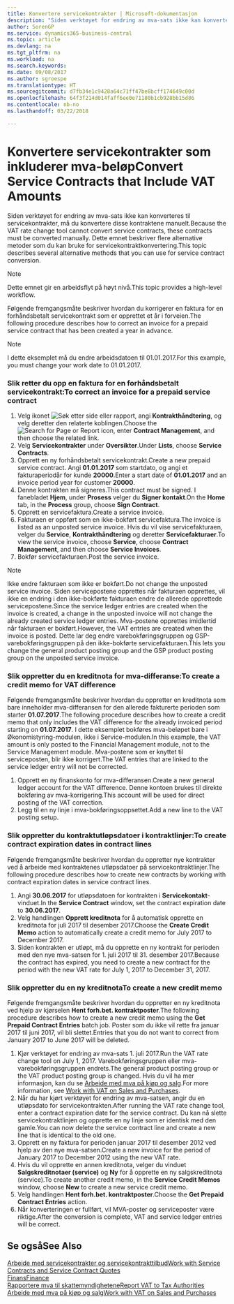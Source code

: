 ```yaml
---
title: Konvertere servicekontrakter | Microsoft-dokumentasjon
description: "Siden verktøyet for endring av mva-sats ikke kan konverteres til servicekontrakter, må du konvertere disse kontraktene manuelt. Dette emnet beskriver flere alternative metoder som du kan bruke for servicekontraktkonvertering."
author: SorenGP
ms.service: dynamics365-business-central
ms.topic: article
ms.devlang: na
ms.tgt_pltfrm: na
ms.workload: na
ms.search.keywords: 
ms.date: 09/08/2017
ms.author: sgroespe
ms.translationtype: HT
ms.sourcegitcommit: d7fb34e1c9428a64c71ff47be8bcff174649c00d
ms.openlocfilehash: 64f3f214d014faff6ee0e71180b1cb928bb15d86
ms.contentlocale: nb-no
ms.lasthandoff: 03/22/2018

---
```

# <a name="convert-service-contracts-that-include-vat-amounts"></a><span data-ttu-id="cdee9-104">Konvertere servicekontrakter som inkluderer mva-beløp</span><span class="sxs-lookup"><span data-stu-id="cdee9-104">Convert Service Contracts that Include VAT Amounts</span></span>
<span data-ttu-id="cdee9-105">Siden verktøyet for endring av mva-sats ikke kan konverteres til servicekontrakter, må du konvertere disse kontraktene manuelt.</span><span class="sxs-lookup"><span data-stu-id="cdee9-105">Because the VAT rate change tool cannot convert service contracts, these contracts must be converted manually.</span></span> <span data-ttu-id="cdee9-106">Dette emnet beskriver flere alternative metoder som du kan bruke for servicekontraktkonvertering.</span><span class="sxs-lookup"><span data-stu-id="cdee9-106">This topic describes several alternative methods that you can use for service contract conversion.</span></span>  

> [!NOTE]  
>  <span data-ttu-id="cdee9-107">Dette emnet gir en arbeidsflyt på høyt nivå.</span><span class="sxs-lookup"><span data-stu-id="cdee9-107">This topic provides a high-level workflow.</span></span>  

 <span data-ttu-id="cdee9-108">Følgende fremgangsmåte beskriver hvordan du korrigerer en faktura for en forhåndsbetalt servicekontrakt som er opprettet et år i forveien.</span><span class="sxs-lookup"><span data-stu-id="cdee9-108">The following procedure describes how to correct an invoice for a prepaid service contract that has been created a year in advance.</span></span>  

> [!NOTE]  
>  <span data-ttu-id="cdee9-109">I dette eksemplet må du endre arbeidsdatoen til 01.01.2017.</span><span class="sxs-lookup"><span data-stu-id="cdee9-109">For this example, you must change your work date to 01.01.2017.</span></span>  

### <a name="to-correct-an-invoice-for-a-prepaid-service-contract"></a><span data-ttu-id="cdee9-110">Slik retter du opp en faktura for en forhåndsbetalt servicekontrakt:</span><span class="sxs-lookup"><span data-stu-id="cdee9-110">To correct an invoice for a prepaid service contract</span></span>  
1. <span data-ttu-id="cdee9-111">Velg ikonet ![Søk etter side eller rapport](media/ui-search/search_small.png "Søk etter side eller rapport"), angi **Kontrakthåndtering**, og velg deretter den relaterte koblingen.</span><span class="sxs-lookup"><span data-stu-id="cdee9-111">Choose the ![Search for Page or Report](media/ui-search/search_small.png "Search for Page or Report icon") icon, enter **Contract Management**, and then choose the related link.</span></span>  
2. <span data-ttu-id="cdee9-112">Velg **Servicekontrakter** under **Oversikter**.</span><span class="sxs-lookup"><span data-stu-id="cdee9-112">Under **Lists**, choose **Service Contracts**.</span></span>  
3. <span data-ttu-id="cdee9-113">Opprett en ny forhåndsbetalt servicekontrakt.</span><span class="sxs-lookup"><span data-stu-id="cdee9-113">Create a new prepaid service contract.</span></span> <span data-ttu-id="cdee9-114">Angi **01.01.2017** som startdato, og angi et fakturaperiodår for kunde **20000**.</span><span class="sxs-lookup"><span data-stu-id="cdee9-114">Enter a start date of **01.01.2017** and an invoice period year for customer **20000**.</span></span>  
4. <span data-ttu-id="cdee9-115">Denne kontrakten må signeres.</span><span class="sxs-lookup"><span data-stu-id="cdee9-115">This contract must be signed.</span></span> <span data-ttu-id="cdee9-116">I fanebladet **Hjem**, under **Prosess** velger du **Signer kontakt**.</span><span class="sxs-lookup"><span data-stu-id="cdee9-116">On the **Home** tab, in the **Process** group, choose **Sign Contract**.</span></span>  
5. <span data-ttu-id="cdee9-117">Opprett en servicefaktura.</span><span class="sxs-lookup"><span data-stu-id="cdee9-117">Create a service invoice.</span></span>
6. <span data-ttu-id="cdee9-118">Fakturaen er oppført som en ikke-bokført servicefaktura.</span><span class="sxs-lookup"><span data-stu-id="cdee9-118">The invoice is listed as an unposted service invoice.</span></span> <span data-ttu-id="cdee9-119">Hvis du vil vise servicefakturaen, velger du **Service**, **Kontrakthåndtering** og deretter **Servicefakturaer**.</span><span class="sxs-lookup"><span data-stu-id="cdee9-119">To view the service invoice, choose **Service**, choose **Contract Management**, and then choose **Service Invoices**.</span></span>  
7. <span data-ttu-id="cdee9-120">Bokfør servicefakturaen.</span><span class="sxs-lookup"><span data-stu-id="cdee9-120">Post the service invoice.</span></span>  

> [!NOTE]  
>  <span data-ttu-id="cdee9-121">Ikke endre fakturaen som ikke er bokført.</span><span class="sxs-lookup"><span data-stu-id="cdee9-121">Do not change the unposted service invoice.</span></span> <span data-ttu-id="cdee9-122">Siden servicepostene opprettes når fakturaen opprettes, vil ikke en endring i den ikke-bokførte fakturaen endre de allerede opprettede servicepostene.</span><span class="sxs-lookup"><span data-stu-id="cdee9-122">Since the service ledger entries are created when the invoice is created, a change in the unposted invoice will not change the already created service ledger entries.</span></span> <span data-ttu-id="cdee9-123">Mva-postene opprettes imidlertid når fakturaen er bokført.</span><span class="sxs-lookup"><span data-stu-id="cdee9-123">However, the VAT entries are created when the invoice is posted.</span></span> <span data-ttu-id="cdee9-124">Dette lar deg endre varebokføringsgruppen og GSP-varebokføringsgruppen på den ikke-bokførte servicefakturaen.</span><span class="sxs-lookup"><span data-stu-id="cdee9-124">This lets you change the general product posting group and the GSP product posting group on the unposted service invoice.</span></span>  

### <a name="to-create-a-credit-memo-for-vat-difference"></a><span data-ttu-id="cdee9-125">Slik oppretter du en kreditnota for mva-differanse:</span><span class="sxs-lookup"><span data-stu-id="cdee9-125">To create a credit memo for VAT difference</span></span>  
<span data-ttu-id="cdee9-126">Følgende fremgangsmåte beskriver hvordan du oppretter en kreditnota som bare inneholder mva-differansen for den allerede fakturerte perioden som starter **01.07.2017**.</span><span class="sxs-lookup"><span data-stu-id="cdee9-126">The following procedure describes how to create a credit memo that only includes the VAT difference for the already invoiced period starting on **01.07.2017**.</span></span> <span data-ttu-id="cdee9-127">I dette eksemplet bokføres mva-beløpet bare i Økonomistyring-modulen, ikke i Service-modulen.</span><span class="sxs-lookup"><span data-stu-id="cdee9-127">In this example, the VAT amount is only posted to the Financial Management module, not to the Service Management module.</span></span> <span data-ttu-id="cdee9-128">Mva-postene som er knyttet til serviceposten, blir ikke korrigert.</span><span class="sxs-lookup"><span data-stu-id="cdee9-128">The VAT entries that are linked to the service ledger entry will not be corrected.</span></span>  

1. <span data-ttu-id="cdee9-129">Opprett en ny finanskonto for mva-differansen.</span><span class="sxs-lookup"><span data-stu-id="cdee9-129">Create a new general ledger account for the VAT difference.</span></span> <span data-ttu-id="cdee9-130">Denne kontoen brukes til direkte bokføring av mva-korrigering.</span><span class="sxs-lookup"><span data-stu-id="cdee9-130">This account will be used for direct posting of the VAT correction.</span></span>  
2. <span data-ttu-id="cdee9-131">Legg til en ny linje i mva-bokføringsoppsettet.</span><span class="sxs-lookup"><span data-stu-id="cdee9-131">Add a new line to the VAT posting setup.</span></span>  

### <a name="to-create-contract-expiration-dates-in-contract-lines"></a><span data-ttu-id="cdee9-132">Slik oppretter du kontraktutløpsdatoer i kontraktlinjer:</span><span class="sxs-lookup"><span data-stu-id="cdee9-132">To create contract expiration dates in contract lines</span></span>  
<span data-ttu-id="cdee9-133">Følgende fremgangsmåte beskriver hvordan du oppretter nye kontrakter ved å arbeide med kontraktenes utløpsdatoer på servicekontraktlinjer.</span><span class="sxs-lookup"><span data-stu-id="cdee9-133">The following procedure describes how to create new contracts by working with contract expiration dates in service contract lines.</span></span>  

1. <span data-ttu-id="cdee9-134">Angi **30.06.2017** for utløpsdatoen for kontrakten i **Servicekontakt**-vinduet.</span><span class="sxs-lookup"><span data-stu-id="cdee9-134">In the **Service Contract** window, set the contract expiration date to **30.06.2017**.</span></span>  
2. <span data-ttu-id="cdee9-135">Velg handlingen **Opprett kreditnota** for å automatisk opprette en kreditnota for juli 2017 til desember 2017.</span><span class="sxs-lookup"><span data-stu-id="cdee9-135">Choose the **Create Credit Memo** action to automatically create a credit memo for July 2017 to December 2017.</span></span>  
3. <span data-ttu-id="cdee9-136">Siden kontrakten er utløpt, må du opprette en ny kontrakt for perioden med den nye mva-satsen for 1. juli 2017 til 31. desember 2017.</span><span class="sxs-lookup"><span data-stu-id="cdee9-136">Because the contract has expired, you need to create a new contract for the period with the new VAT rate for July 1, 2017 to December 31, 2017.</span></span>  

### <a name="to-create-a-new-credit-memo"></a><span data-ttu-id="cdee9-137">Slik oppretter du en ny kreditnota</span><span class="sxs-lookup"><span data-stu-id="cdee9-137">To create a new credit memo</span></span>  
<span data-ttu-id="cdee9-138">Følgende fremgangsmåte beskriver hvordan du oppretter en ny kreditnota ved hjelp av kjørselen **Hent forh.bet. kontraktposter**.</span><span class="sxs-lookup"><span data-stu-id="cdee9-138">The following procedure describes how to create a new credit memo using the **Get Prepaid Contract Entries** batch job.</span></span> <span data-ttu-id="cdee9-139">Poster som du ikke vil rette fra januar 2017 til juni 2017, vil bli slettet.</span><span class="sxs-lookup"><span data-stu-id="cdee9-139">Entries that you do not want to correct from January 2017 to June 2017 will be deleted.</span></span>  

1. <span data-ttu-id="cdee9-140">Kjør verktøyet for endring av mva-sats 1. juli 2017.</span><span class="sxs-lookup"><span data-stu-id="cdee9-140">Run the VAT rate change tool on July 1, 2017.</span></span> <span data-ttu-id="cdee9-141">Varebokføringsgruppen eller mva-varebokføringsgruppen endrets.</span><span class="sxs-lookup"><span data-stu-id="cdee9-141">The general product posting group or the VAT product posting group is changed.</span></span> <span data-ttu-id="cdee9-142">Hvis du vil ha mer informasjon, kan du se [Arbeide med mva på kjøp og salg](finance-work-with-vat.md).</span><span class="sxs-lookup"><span data-stu-id="cdee9-142">For more information, see [Work with VAT on Sales and Purchases](finance-work-with-vat.md).</span></span>  
2. <span data-ttu-id="cdee9-143">Når du har kjørt verktøyet for endring av mva-satsen, angir du en utløpsdato for servicekontrakten.</span><span class="sxs-lookup"><span data-stu-id="cdee9-143">After running the VAT rate change tool, enter a contract expiration date for the service contract.</span></span> <span data-ttu-id="cdee9-144">Du kan nå slette servicekontraktlinjen og opprette en ny linje som er identisk med den gamle.</span><span class="sxs-lookup"><span data-stu-id="cdee9-144">You can now delete the service contract line and create a new line that is identical to the old one.</span></span>  
3. <span data-ttu-id="cdee9-145">Opprett en ny faktura for perioden januar 2017 til desember 2012 ved hjelp av den nye mva-satsen.</span><span class="sxs-lookup"><span data-stu-id="cdee9-145">Create a new invoice for the period of January 2017 to December 2012 using the new VAT rate.</span></span>  
4. <span data-ttu-id="cdee9-146">Hvis du vil opprette en annen kreditnota, velger du vinduet **Salgskreditnotaer (service)** og **Ny** for å opprette en ny salgskreditnota (service).</span><span class="sxs-lookup"><span data-stu-id="cdee9-146">To create another credit memo, in the **Service Credit Memos** window, choose **New** to create a new service credit memo.</span></span>  
5. <span data-ttu-id="cdee9-147">Velg handlingen **Hent forh.bet. kontraktposter**.</span><span class="sxs-lookup"><span data-stu-id="cdee9-147">Choose the **Get Prepaid Contract Entries** action.</span></span>  
6. <span data-ttu-id="cdee9-148">Når konverteringen er fullført, vil MVA-poster og serviceposter være riktige.</span><span class="sxs-lookup"><span data-stu-id="cdee9-148">After the conversion is complete, VAT and service ledger entries will be correct.</span></span>  

## <a name="see-also"></a><span data-ttu-id="cdee9-149">Se også</span><span class="sxs-lookup"><span data-stu-id="cdee9-149">See Also</span></span>  
[<span data-ttu-id="cdee9-150">Arbeide med servicekontrakter og servicekontrakttilbud</span><span class="sxs-lookup"><span data-stu-id="cdee9-150">Work with Service Contracts and Service Contract Quotes</span></span>](service-how-to-create-service-contracts-and-service-contract-quotes.md)  
[<span data-ttu-id="cdee9-151">Finans</span><span class="sxs-lookup"><span data-stu-id="cdee9-151">Finance</span></span>](finance.md)  
[<span data-ttu-id="cdee9-152">Rapportere mva til skattemyndighetene</span><span class="sxs-lookup"><span data-stu-id="cdee9-152">Report VAT to Tax Authorities</span></span>](finance-how-report-vat.md)  
[<span data-ttu-id="cdee9-153">Arbeide med mva på kjøp og salg</span><span class="sxs-lookup"><span data-stu-id="cdee9-153">Work with VAT on Sales and Purchases</span></span>](finance-work-with-vat.md)  

